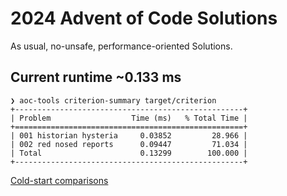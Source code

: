 # 2024 Advent of Code Solutions

As usual, no-unsafe, performance-oriented Solutions.

## Current runtime ~0.133 ms

```
❯ aoc-tools criterion-summary target/criterion
+---------------------------------------------------+
| Problem                  Time (ms)   % Total Time |
+===================================================+
| 001 historian hysteria     0.03852         28.966 |
| 002 red nosed reports      0.09447         71.034 |
| Total                      0.13299        100.000 |
+---------------------------------------------------+

```

[Cold-start comparisons](https://aoc.ancalagon.black/2024)
